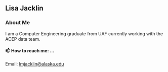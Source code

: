 <!--
**LisaJacklin/LisaJacklin** is a ✨ _special_ ✨ repository because its `README.md` (this file) appears on your GitHub profile.

Here are some ideas to get you started:
- 👯 I’m looking to collaborate on ...
- 🤔 I’m looking for help with ...
- 💬 Ask me about ...
- 😄 Pronouns: ...
- ⚡ Fun fact: ...


[![GitHub Streak](http://github-readme-streak-stats.herokuapp.com?user=LisaJacklin)](https://git.io/streak-stats)
[![GitHub Streak](http://github-readme-streak-stats.herokuapp.com?user=LisaJacklin&mode=weekly)](https://git.io/streak-stats)

![Anurag's GitHub stats](https://github-readme-stats.vercel.app/api?username=LisaJacklin&show_icons=true&theme=tokyonight)
![Top Langs](https://github-readme-stats.vercel.app/api/top-langs/?username=LisaJacklin&layout=compact)

-->

## Lisa Jacklin
### About Me
I am  a Computer Engineering graduate from UAF currently working with the ACEP data team.

#### 📫 How to reach me: ...
  Email: lmjacklin@alaska.edu
  
